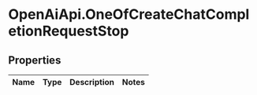 # OpenAiApi.OneOfCreateChatCompletionRequestStop

## Properties
Name | Type | Description | Notes
------------ | ------------- | ------------- | -------------
